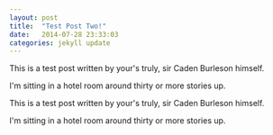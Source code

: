 ```yaml
---
layout: post
title:  "Test Post Two!"
date:   2014-07-28 23:33:03
categories: jekyll update
---
```


This is a test post written by your's truly, sir Caden Burleson himself.

I'm sitting in a hotel room around thirty or more stories up.

This is a test post written by your's truly, sir Caden Burleson himself.

I'm sitting in a hotel room around thirty or more stories up.
